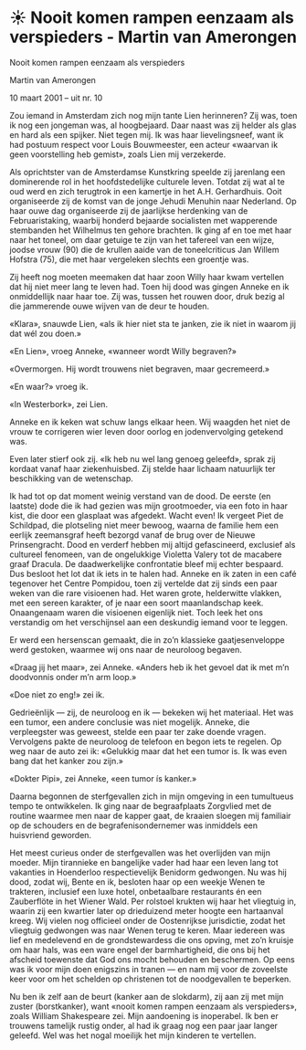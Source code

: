 # ☀️ Nooit komen rampen eenzaam als verspieders - Martin van Amerongen
Nooit komen rampen eenzaam als verspieders

Martin van Amerongen

10 maart 2001 – uit nr. 10

Zou iemand in Amsterdam zich nog mijn tante Lien herinneren? Zij was, toen ik nog een jongeman was, al hoogbejaard. Daar naast was zij helder als glas en hard als een spijker. Niet tegen mij. Ik was haar lievelingsneef, want ik had postuum respect voor Louis Bouwmeester, een acteur «waarvan ik geen voorstelling heb gemist», zoals Lien mij verzekerde.

Als oprichtster van de Amsterdamse Kunstkring speelde zij jarenlang een dominerende rol in het hoofdstedelijke culturele leven. Totdat zij wat al te oud werd en zich terugtrok in een kamertje in het A.H. Gerhardhuis. Ooit organiseerde zij de komst van de jonge Jehudi Menuhin naar Nederland. Op haar ouwe dag organiseerde zij de jaarlijkse herdenking van de Februaristaking, waarbij honderd bejaarde socialisten met wapperende stembanden het Wilhelmus ten gehore brachten. Ik ging af en toe met haar naar het toneel, om daar getuige te zijn van het tafereel van een wijze, joodse vrouw (90) die de krullen aaide van de toneelcriticus Jan Willem Hofstra (75), die met haar vergeleken slechts een groentje was.

Zij heeft nog moeten meemaken dat haar zoon Willy haar kwam vertellen dat hij niet meer lang te leven had. Toen hij dood was gingen Anneke en ik onmiddellijk naar haar toe. Zij was, tussen het rouwen door, druk bezig al die jammerende ouwe wijven van de deur te houden.

«Klara», snauwde Lien, «als ik hier niet sta te janken, zie ik niet in waarom jij dat wél zou doen.»

«En Lien», vroeg Anneke, «wanneer wordt Willy begraven?»

«Overmorgen. Hij wordt trouwens niet begraven, maar gecremeerd.»

«En waar?» vroeg ik.

«In Westerbork», zei Lien.

Anneke en ik keken wat schuw langs elkaar heen. Wij waagden het niet de vrouw te corrigeren wier leven door oorlog en jodenvervolging getekend was.

Even later stierf ook zij. «Ik heb nu wel lang genoeg geleefd», sprak zij kordaat vanaf haar ziekenhuisbed. Zij stelde haar lichaam natuurlijk ter beschikking van de wetenschap.

Ik had tot op dat moment weinig verstand van de dood. De eerste (en laatste) dode die ik had gezien was mijn grootmoeder, via een foto in haar kist, die door een glasplaat was afgedekt. Wacht even! Ik vergeet Piet de Schildpad, die plotseling niet meer bewoog, waarna de familie hem een eerlijk zeemansgraf heeft bezorgd vanaf de brug over de Nieuwe Prinsengracht. Dood en verderf hebben mij altijd gefascineerd, exclusief als cultureel fenomeen, van de ongelukkige Violetta Valery tot de macabere graaf Dracula. De daadwerkelijke confrontatie bleef mij echter bespaard. Dus besloot het lot dat ik iets in te halen had. Anneke en ik zaten in een café tegenover het Centre Pompidou, toen zij vertelde dat zij sinds een paar weken van die rare visioenen had. Het waren grote, helderwitte vlakken, met een sereen karakter, of je naar een soort maanlandschap keek. Onaangenaam waren die visioenen eigenlijk niet. Toch leek het ons verstandig om het verschijnsel aan een deskundig iemand voor te leggen.

Er werd een hersenscan gemaakt, die in zo’n klassieke gaatjesenveloppe werd gestoken, waarmee wij ons naar de neuroloog begaven.

«Draag jij het maar», zei Anneke. «Anders heb ik het gevoel dat ik met m’n doodvonnis onder m’n arm loop.»

«Doe niet zo eng!» zei ik.

Gedrieënlijk — zij, de neuroloog en ik — bekeken wij het materiaal. Het was een tumor, een andere conclusie was niet mogelijk. Anneke, die verpleegster was geweest, stelde een paar ter zake doende vragen. Vervolgens pakte de neuroloog de telefoon en begon iets te regelen. Op weg naar de auto zei ik: «Gelukkig maar dat het een tumor is. Ik was even bang dat het kanker zou zijn.»

«Dokter Pipi», zei Anneke, «een tumor ís kanker.»

Daarna begonnen de sterfgevallen zich in mijn omgeving in een tumultueus tempo te ontwikkelen. Ik ging naar de begraafplaats Zorgvlied met de routine waarmee men naar de kapper gaat, de kraaien sloegen mij familiair op de schouders en de begrafenisondernemer was inmiddels een huisvriend geworden.

Het meest curieus onder de sterfgevallen was het overlijden van mijn moeder. Mijn tirannieke en bangelijke vader had haar een leven lang tot vakanties in Hoenderloo respectievelijk Benidorm gedwongen. Nu was hij dood, zodat wij, Bente en ik, besloten haar op een weekje Wenen te trakteren, inclusief een luxe hotel, onbetaalbare restaurants én een Zauberflöte in het Wiener Wald. Per rolstoel krukten wij haar het vliegtuig in, waarin zij een kwartier later op drieduizend meter hoogte een hartaanval kreeg. Wij vielen nog officieel onder de Oostenrijkse jurisdictie, zodat het vliegtuig gedwongen was naar Wenen terug te keren. Maar iedereen was lief en medelevend en de grondstewardess die ons opving, met zo’n kruisje om haar hals, was een ware engel der barmhartigheid, die ons bij het afscheid toewenste dat God ons mocht behouden en beschermen. Op eens was ik voor mijn doen enigszins in tranen — en nam mij voor de zoveelste keer voor om het schelden op christenen tot de noodgevallen te beperken.

Nu ben ik zelf aan de beurt (kanker aan de slokdarm), zij aan zij met mijn zuster (borstkanker), want «nooit komen rampen eenzaam als verspieders», zoals William Shakespeare zei. Mijn aandoening is inoperabel. Ik ben er trouwens tamelijk rustig onder, al had ik graag nog een paar jaar langer geleefd. Wel was het nogal moeilijk het mijn kinderen te vertellen.